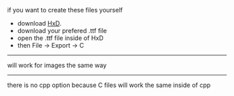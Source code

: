 if you want to create these files yourself 

- download [HxD](https://mh-nexus.de/en/hxd/).
- download your prefered .ttf file 
- open the .ttf file inside of HxD
- then File -> Export -> C
___________________________________
will work for images the same way 
___________________________________
there is no cpp option because C files will work the same inside of cpp 
